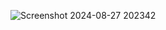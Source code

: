 ![Screenshot 2024-08-27 202342](https://github.com/user-attachments/assets/3f27a397-4b28-485e-b18f-89aeaf3d1397)
